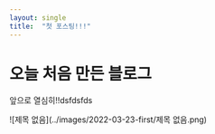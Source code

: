 ```yaml
---
layout: single
title:  "첫 포스팅!!!"
---
```


# 오늘 처음 만든 블로그

앞으로 열심히!!dsfdsfds

![제목 없음](../images/2022-03-23-first/제목 없음.png)
